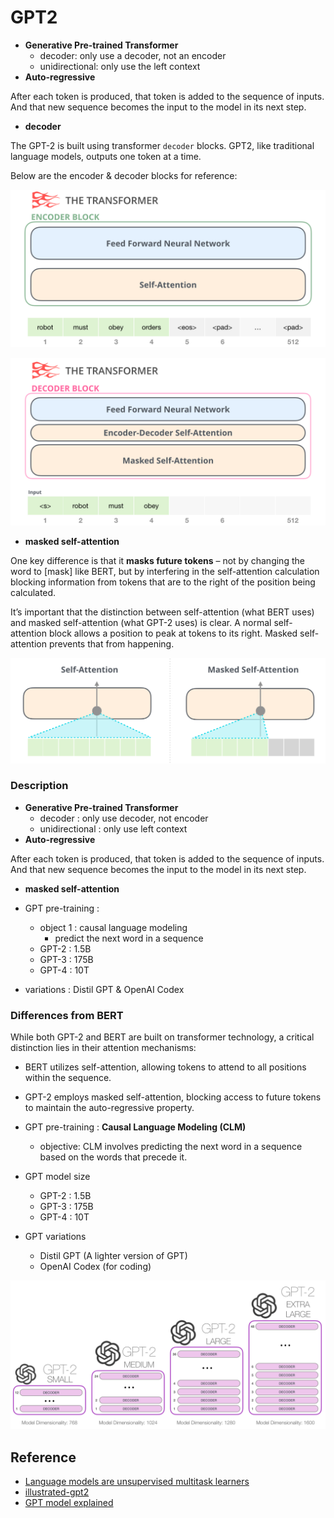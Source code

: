 
# GPT2

- **Generative Pre-trained Transformer**
    - decoder: only use a decoder, not an encoder
    - unidirectional: only use the left context
- **Auto-regressive**

After each token is produced, that token is added to the sequence of inputs. And that new sequence becomes the input to the model in its next step.

- **decoder**

The GPT-2 is built using transformer `decoder` blocks. GPT2, like traditional language models, outputs one token at a time. 

Below are the encoder & decoder blocks for reference:

![Untitled](GPT2%20f19e13e386234edc8c4ebfdc491c9eff/Untitled.png)

![Untitled](GPT2%20f19e13e386234edc8c4ebfdc491c9eff/Untitled%201.png)

- **masked self-attention**

One key difference is that it **masks future tokens** – not by changing the word to [mask] like BERT, but by interfering in the self-attention calculation blocking information from tokens that are to the right of the position being calculated.

It’s important that the distinction between self-attention (what BERT uses) and masked self-attention (what GPT-2 uses) is clear. A normal self-attention block allows a position to peak at tokens to its right. Masked self-attention prevents that from happening.

![Untitled](GPT2%20f19e13e386234edc8c4ebfdc491c9eff/Untitled%202.png)

### Description
- **Generative Pre-trained Transformer**
    - decoder : only use decoder, not encoder
    - unidirectional : only use left context
- **Auto-regressive**

After each token is produced, that token is added to the sequence of inputs. And that new sequence becomes the input to the model in its next step.

- **masked self-attention**

- GPT pre-training :
    - object 1 : causal language modeling
        - predict the next word in a sequence
    - GPT-2 : 1.5B
    - GPT-3 : 175B
    - GPT-4 : 10T
- variations : Distil GPT & OpenAI Codex

### Differences from BERT

While both GPT-2 and BERT are built on transformer technology, a critical distinction lies in their attention mechanisms:

- BERT utilizes self-attention, allowing tokens to attend to all positions within the sequence.
- GPT-2 employs masked self-attention, blocking access to future tokens to maintain the auto-regressive property.

- GPT pre-training : **Causal Language Modeling (CLM)**
    - objective: CLM involves predicting the next word in a sequence based on the words that precede it.
- GPT model size
    - GPT-2 : 1.5B
    - GPT-3 : 175B
    - GPT-4 : 10T
- GPT variations
    - Distil GPT (A lighter version of GPT)
    - OpenAI Codex (for coding)

![Untitled](GPT2%20f19e13e386234edc8c4ebfdc491c9eff/Untitled%203.png)

## Reference
- [Language models are unsupervised multitask learners](https://scholar.google.com/scholar?q=Language+Models+are+Unsupervised+Multitask+Learners&hl=en&as_sdt=0&as_vis=1&oi=scholart)
- [illustrated-gpt2](https://jalammar.github.io/illustrated-gpt2/)
- [GPT model explained](https://medium.com/walmartglobaltech/the-journey-of-open-ai-gpt-models-32d95b7b7fb2)